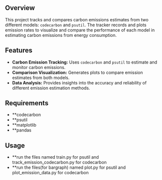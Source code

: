 ## Overview

This project tracks and compares carbon emissions estimates from two different models: `codecarbon` and `psutil`. The tracker records and plots emission rates to visualize and compare the performance of each model in estimating carbon emissions from energy consumption.

## Features

- **Carbon Emission Tracking:** Uses `codecarbon` and `psutil` to estimate and monitor carbon emissions.
- **Comparison Visualization:** Generates plots to compare emission estimates from both models.
- **Data Analysis:** Provides insights into the accuracy and reliability of different emission estimation methods.


## Requirements

- **codecarbon
- **psutil
- **matplotlib
- **pandas

## Usage

- **run the files named train.py for psutil and track_emission_codecarbon.py for codecarbon 
- **run the files(for bargraph) named plot.py for psutil and plot_emission_data.py for codecarbon

